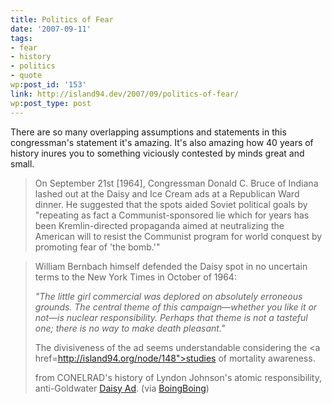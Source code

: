 ```yaml
---
title: Politics of Fear
date: '2007-09-11'
tags:
- fear
- history
- politics
- quote
wp:post_id: '153'
link: http://island94.dev/2007/09/politics-of-fear/
wp:post_type: post
---
```


There are so many overlapping assumptions and statements in this congressman's statement it's amazing.  It's also amazing how 40 years of history inures you to something viciously contested by minds great and small. 

<blockquote>
On September 21st [1964], Congressman Donald C. Bruce of Indiana lashed out at the Daisy and Ice Cream ads at a Republican Ward dinner. He suggested that the spots aided Soviet political goals by "repeating as fact a Communist-sponsored lie which for years has been Kremlin-directed propaganda aimed at neutralizing the American will to resist the Communist program for world conquest by promoting fear of 'the bomb.'"
</blockquote>


<blockquote>
William Bernbach himself defended the Daisy spot in no uncertain terms to the New York Times in October of 1964:

<em>"The little girl commercial was deplored on absolutely erroneous grounds. The central theme of this campaign—whether you like it or not—is nuclear responsibility. Perhaps that theme is not a tasteful one; there is no way to make death pleasant."</em>
</a>

The divisiveness of the ad seems understandable considering the <a href=http://island94.org/node/148">studies of mortality awareness</a>.

from CONELRAD's history of Lyndon Johnson's atomic responsibility, anti-Goldwater <a href="http://www.conelrad.com/daisy/daisy3.php">Daisy Ad</a>. (via <a href="http://www.boingboing.net/2007/09/11/history-of-the-infam.html">BoingBoing</a>)
